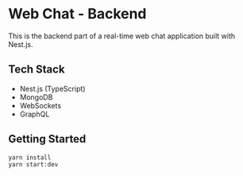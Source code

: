 
# Web Chat - Backend
This is the backend part of a real-time web chat application built with Nest.js.

## Tech Stack
- Nest.js (TypeScript)
- MongoDB
- WebSockets
- GraphQL

## Getting Started
```sh
yarn install
yarn start:dev
